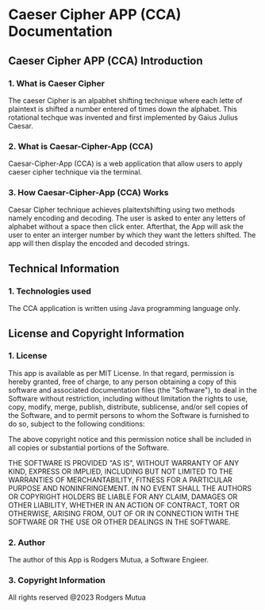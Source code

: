 # Caeser Cipher APP (CCA) Documentation
## Caeser Cipher APP (CCA) Introduction
### 1. What is Caeser Cipher
The caeser Cipher is an alpabhet shifting technique where each lette of plaintext is shifted a number entered of times down the alphabet. 
This rotational techque was invented and first implemented by Gaius Julius Caesar. 

### 2. What is Caesar-Cipher-App (CCA)
Caesar-Cipher-App (CCA) is a web application that allow users to apply caeser cipher technique via the terminal. 

### 3. How Caesar-Cipher-App (CCA) Works
 Caesar Cipher technique achieves plaitextshifting using two methods namely encoding and decoding. 
 The user is asked to enter any letters of alphabet without a space then click enter. 
 Afterthat, the App will ask the user to enter an interger number by which they want the letters shifted. 
 The app will then display the encoded and decoded strings. 

## Technical Information

### 1. Technologies used
The CCA application is written using Java programming language only. 
### 

 
## License and Copyright Information
### 1. License
This app is available as per MIT License. In that regard, permission is hereby granted, free of charge, to any person obtaining a copy of this software and associated documentation files (the "Software"), to deal in the Software without restriction, including without limitation the rights to use, copy, modify, merge, publish, distribute, sublicense, and/or sell copies of the Software, and to permit persons to whom the Software is furnished to do so, subject to the following conditions:

The above copyright notice and this permission notice shall be included in all copies or substantial portions of the Software.

THE SOFTWARE IS PROVIDED "AS IS", WITHOUT WARRANTY OF ANY KIND, EXPRESS OR IMPLIED, INCLUDING BUT NOT LIMITED TO THE WARRANTIES OF MERCHANTABILITY, FITNESS FOR A PARTICULAR PURPOSE AND NONINFRINGEMENT. IN NO EVENT SHALL THE AUTHORS OR COPYRIGHT HOLDERS BE LIABLE FOR ANY CLAIM, DAMAGES OR OTHER LIABILITY, WHETHER IN AN ACTION OF CONTRACT, TORT OR OTHERWISE, ARISING FROM, OUT OF OR IN CONNECTION WITH THE SOFTWARE OR THE USE OR OTHER DEALINGS IN THE SOFTWARE.

### 2. Author
The author of this App is Rodgers Mutua, a Software Engieer. 

### 3. Copyright Information
All rights reserved @2023 Rodgers Mutua

